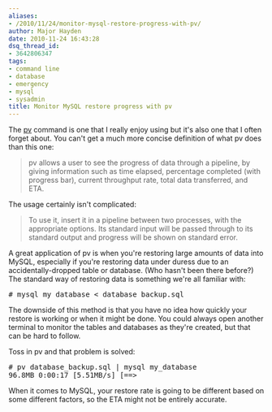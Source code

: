 ```yaml
---
aliases:
- /2010/11/24/monitor-mysql-restore-progress-with-pv/
author: Major Hayden
date: 2010-11-24 16:43:28
dsq_thread_id:
- 3642806347
tags:
- command line
- database
- emergency
- mysql
- sysadmin
title: Monitor MySQL restore progress with pv
---
```


The [pv][1] command is one that I really enjoy using but it's also one that I often forget about. You can't get a much more concise definition of what pv does than this one:

> pv allows a user to see the progress of data through a pipeline, by giving information such as time elapsed, percentage completed (with progress bar), current throughput rate, total data transferred, and ETA.

The usage certainly isn't complicated:

> To use it, insert it in a pipeline between two processes, with the appropriate options. Its standard input will be passed through to its standard output and progress will be shown on standard error.

A great application of pv is when you're restoring large amounts of data into MySQL, especially if you're restoring data under duress due to an accidentally-dropped table or database. (Who hasn't been there before?) The standard way of restoring data is something we're all familiar with:

<pre lang="html"># mysql my_database &lt; database_backup.sql</pre>

The downside of this method is that you have no idea how quickly your restore is working or when it might be done. You could always open another terminal to monitor the tables and databases as they're created, but that can be hard to follow.

Toss in pv and that problem is solved:

<pre lang="html"># pv database_backup.sql | mysql my_database
96.8MB 0:00:17 [5.51MB/s] [==>                                ] 11% ETA 0:02:10
</pre>

When it comes to MySQL, your restore rate is going to be different based on some different factors, so the ETA might not be entirely accurate.

 [1]: http://linux.die.net/man/1/pv